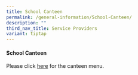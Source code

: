 ```yaml
---
title: School Canteen
permalink: /general-information/School-Canteen/
description: ""
third_nav_title: Service Providers
variant: tiptap
---
```

<h4><strong>School Canteen</strong></h4><p>Please click <a href="/files/School Canteen/Canteen_Menu_2024.pdf" rel="noopener noreferrer nofollow" target="_blank">here</a> for the canteen menu.</p>